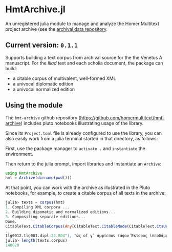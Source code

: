 
# HmtArchive.jl


An unregistered julia module to manage and analyze the Homer Multitext project archive (see the [archival data repository](https://github.com/homermultitext/hmt-archive).


## Current version: `0.1.1`

Supports building a text corpus from archival source for the the Venetus A manuscript.  For the *Iliad* text and each scholia document, the package can build:

- a citable corpus of multivalent, well-formed XML
- a univocal diplomatic edition
- a univocal normalized edition

## Using the module

The `hmt-archive` github repository (<https://github.com/homermultitext/hmt-archive>) includes pluto notebooks illustrating usage of the library.

Since its `Project.toml` file is already configured to use the library, you can also easily work from a julia terminal started in that directory, as follows:

First, use the package manager to `activate .` and `instantiate` the environment.

Then return to the julia prompt, import libraries and instantiate an `Archive`:

```julia
using HmtArchive
hmt = Archive(dirname(pwd()))
```

At that point, you can work with the archive as illustrated in the Pluto notebooks, for example, to create a citable corpus of all texts in the archive:

```julia
julia> texts = corpus(hmt)
1. Compiling XML corpora ...
2. Building dipomatic and normalized editions...
3. Compositing separate editions...
Done.
CitableText.CitableCorpus(Any[CitableText.CitableNode(CitableText.CtsUrn("urn:cts:greekLit:tlg5026.msAim.hmt:24.A1.lemma"), "<div n=\"lemma\">\n                            
...
tlg0012.tlg001.dipl:24.804"), "ὣς οἵ γ᾽ ἀμφίεπον τάφον Ἕκτορος ἱπποδάμοιο:")])
julia> length(texts.corpus)
140820
```


